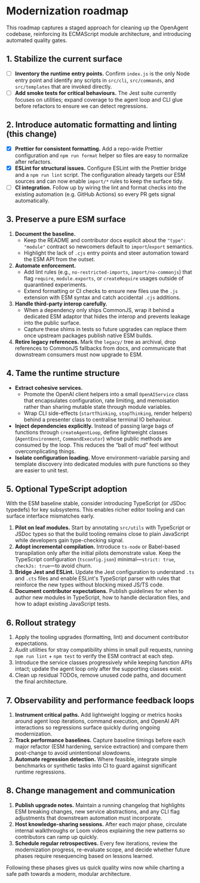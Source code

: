 # Modernization roadmap

This roadmap captures a staged approach for cleaning up the OpenAgent codebase, reinforcing its ECMAScript module architecture, and introducing automated quality gates.

## 1. Stabilize the current surface

- [ ] **Inventory the runtime entry points.** Confirm `index.js` is the only Node entry point and identify any scripts in `src/cli`, `src/commands`, and `src/templates` that are invoked directly.
- [ ] **Add smoke tests for critical behaviours.** The Jest suite currently focuses on utilities; expand coverage to the agent loop and CLI glue before refactors to ensure we can detect regressions.

## 2. Introduce automatic formatting and linting (this change)

- [x] **Prettier for consistent formatting.** Add a repo-wide Prettier configuration and `npm run format` helper so files are easy to normalize after refactors.
- [x] **ESLint for structural issues.** Configure ESLint with the Prettier bridge and a `npm run lint` script. The configuration already targets our ESM sources and can now enable `import/*` rules to keep the surface tidy.
- [ ] **CI integration.** Follow up by wiring the lint and format checks into the existing automation (e.g. GitHub Actions) so every PR gets signal automatically.

## 3. Preserve a pure ESM surface

1. **Document the baseline.**
   - Keep the README and contributor docs explicit about the `"type": "module"` contract so newcomers default to `import`/`export` semantics.
   - Highlight the lack of `.cjs` entry points and steer automation toward the ESM API from the outset.
2. **Automate enforcement.**
   - Add lint rules (e.g., `no-restricted-imports`, `import/no-commonjs`) that flag `require`, `module.exports`, or `createRequire` usages outside of quarantined experiments.
   - Extend formatting or CI checks to ensure new files use the `.js` extension with ESM syntax and catch accidental `.cjs` additions.
3. **Handle third-party interop carefully.**
   - When a dependency only ships CommonJS, wrap it behind a dedicated ESM adaptor that hides the interop and prevents leakage into the public surface.
   - Capture these shims in tests so future upgrades can replace them once upstream packages publish native ESM builds.
4. **Retire legacy references.** Mark the `legacy/` tree as archival, drop references to CommonJS fallbacks from docs, and communicate that downstream consumers must now upgrade to ESM.

## 4. Tame the runtime structure

- **Extract cohesive services.**
  - Promote the OpenAI client helpers into a small `OpenAIService` class that encapsulates configuration, rate limiting, and memoisation rather than sharing mutable state through module variables.
  - Wrap CLI side-effects (`startThinking`, `stopThinking`, render helpers) behind a presenter class to centralise terminal IO behaviour.
- **Inject dependencies explicitly.** Instead of passing large bags of functions through `createAgentLoop`, define lightweight classes (`AgentEnvironment`, `CommandExecutor`) whose public methods are consumed by the loop. This reduces the “ball of mud” feel without overcomplicating things.
- **Isolate configuration loading.** Move environment-variable parsing and template discovery into dedicated modules with pure functions so they are easier to unit test.

## 5. Optional TypeScript adoption

With the ESM baseline stable, consider introducing TypeScript (or JSDoc typedefs) for key subsystems. This enables richer editor tooling and can surface interface mismatches early.

1. **Pilot on leaf modules.** Start by annotating `src/utils` with TypeScript or JSDoc types so that the build tooling remains close to plain JavaScript while developers gain type-checking signal.
2. **Adopt incremental compilation.** Introduce `ts-node` or Babel-based transpilation only after the initial pilots demonstrate value. Keep the TypeScript configuration (`tsconfig.json`) minimal—`strict: true`, `checkJs: true`—to avoid churn.
3. **Bridge Jest and ESLint.** Update the Jest configuration to understand `.ts` and `.cts` files and enable ESLint's TypeScript parser with rules that reinforce the new types without blocking mixed JS/TS code.
4. **Document contributor expectations.** Publish guidelines for when to author new modules in TypeScript, how to handle declaration files, and how to adapt existing JavaScript tests.

## 6. Rollout strategy

1. Apply the tooling upgrades (formatting, lint) and document contributor expectations.
2. Audit utilities for stray compatibility shims in small pull requests, running `npm run lint` + `npm test` to verify the ESM contract at each step.
3. Introduce the service classes progressively while keeping function APIs intact; update the agent loop only after the supporting classes exist.
4. Clean up residual TODOs, remove unused code paths, and document the final architecture.

## 7. Observability and performance feedback loops

1. **Instrument critical paths.** Add lightweight logging or metrics hooks around agent loop iterations, command execution, and OpenAI API interactions so regressions surface quickly during ongoing modernization.
2. **Track performance baselines.** Capture baseline timings before each major refactor (ESM hardening, service extraction) and compare them post-change to avoid unintentional slowdowns.
3. **Automate regression detection.** Where feasible, integrate simple benchmarks or synthetic tasks into CI to guard against significant runtime regressions.

## 8. Change management and communication

1. **Publish upgrade notes.** Maintain a running changelog that highlights ESM breaking changes, new service abstractions, and any CLI flag adjustments that downstream automation must incorporate.
2. **Host knowledge-sharing sessions.** After each major phase, circulate internal walkthroughs or Loom videos explaining the new patterns so contributors can ramp up quickly.
3. **Schedule regular retrospectives.** Every few iterations, review the modernization progress, re-evaluate scope, and decide whether future phases require resequencing based on lessons learned.

Following these phases gives us quick quality wins now while charting a safe path towards a modern, modular architecture.
